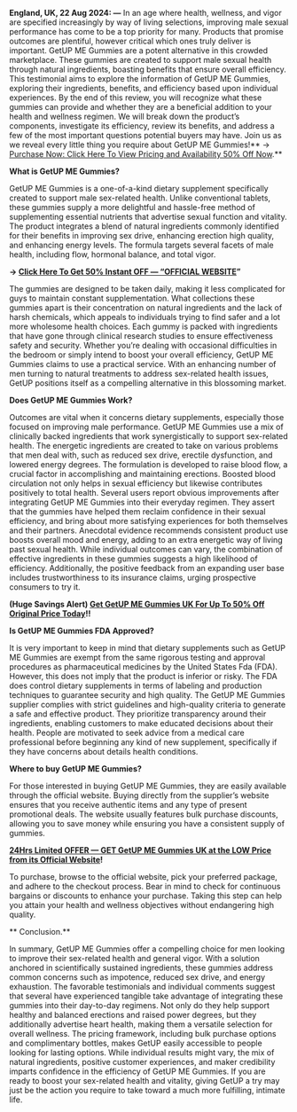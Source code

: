 **England, UK, 22 Aug 2024: —** In an age where health, wellness, and vigor are specified increasingly by way of living selections, improving male sexual performance has come to be a top priority for many. Products that promise outcomes are plentiful, however critical which ones truly deliver is important. GetUP ME Gummies are a potent alternative in this crowded marketplace. These gummies are created to support male sexual health through natural ingredients, boasting benefits that ensure overall efficiency. This testimonial aims to explore the information of GetUP ME Gummies, exploring their ingredients, benefits, and efficiency based upon individual experiences. By the end of this review, you will recognize what these gummies can provide and whether they are a beneficial addition to your health and wellness regimen. We will break down the product’s components, investigate its efficiency, review its benefits, and address a few of the most important questions potential buyers may have. Join us as we reveal every little thing you require about GetUP ME Gummies!** →[ Purchase Now: Click Here To View Pricing and Availability 50% Off Now](https://supplementcarts.com/getup-me-gummies-uk-official/).**


**What is GetUP ME Gummies?**

GetUP ME Gummies is a one-of-a-kind dietary supplement specifically created to support male sex-related health. Unlike conventional tablets, these gummies supply a more delightful and hassle-free method of supplementing essential nutrients that advertise sexual function and vitality. The product integrates a blend of natural ingredients commonly identified for their benefits in improving sex drive, enhancing erection high quality, and enhancing energy levels. The formula targets several facets of male health, including flow, hormonal balance, and total vigor.


**→ [Click Here To Get 50% Instant OFF — “OFFICIAL WEBSITE](https://supplementcarts.com/getup-me-gummies-uk-official/)”**


The gummies are designed to be taken daily, making it less complicated for guys to maintain constant supplementation. What collections these gummies apart is their concentration on natural ingredients and the lack of harsh chemicals, which appeals to individuals trying to find safer and a lot more wholesome health choices. Each gummy is packed with ingredients that have gone through clinical research studies to ensure effectiveness safety and security. Whether you’re dealing with occasional difficulties in the bedroom or simply intend to boost your overall efficiency, GetUP ME Gummies claims to use a practical service. With an enhancing number of men turning to natural treatments to address sex-related health issues, GetUP positions itself as a compelling alternative in this blossoming market.


**Does GetUP ME Gummies Work?**

Outcomes are vital when it concerns dietary supplements, especially those focused on improving male performance. GetUP ME Gummies use a mix of clinically backed ingredients that work synergistically to support sex-related health. The energetic ingredients are created to take on various problems that men deal with, such as reduced sex drive, erectile dysfunction, and lowered energy degrees. The formulation is developed to raise blood flow, a crucial factor in accomplishing and maintaining erections. Boosted blood circulation not only helps in sexual efficiency but likewise contributes positively to total health.
Several users report obvious improvements after integrating GetUP ME Gummies into their everyday regimen. They assert that the gummies have helped them reclaim confidence in their sexual efficiency, and bring about more satisfying experiences for both themselves and their partners. Anecdotal evidence recommends consistent product use boosts overall mood and energy, adding to an extra energetic way of living past sexual health. While individual outcomes can vary, the combination of effective ingredients in these gummies suggests a high likelihood of efficiency. Additionally, the positive feedback from an expanding user base includes trustworthiness to its insurance claims, urging prospective consumers to try it.


**(Huge Savings Alert) [Get GetUP ME Gummies UK For Up To 50% Off Original Price Today](https://supplementcarts.com/getup-me-gummies-uk-official/)!!**


**Is GetUP ME Gummies FDA Approved?**

It is very important to keep in mind that dietary supplements such as GetUP ME Gummies are exempt from the same rigorous testing and approval procedures as pharmaceutical medicines by the United States Fda (FDA). However, this does not imply that the product is inferior or risky. The FDA does control dietary supplements in terms of labeling and production techniques to guarantee security and high quality.
The GetUP ME Gummies supplier complies with strict guidelines and high-quality criteria to generate a safe and effective product. They prioritize transparency around their ingredients, enabling customers to make educated decisions about their health. People are motivated to seek advice from a medical care professional before beginning any kind of new supplement, specifically if they have concerns about details health conditions.


**Where to buy GetUP ME Gummies?**

For those interested in buying GetUP ME Gummies, they are easily available through the official website. Buying directly from the supplier’s website ensures that you receive authentic items and any type of present promotional deals. The website usually features bulk purchase discounts, allowing you to save money while ensuring you have a consistent supply of gummies.


**[24Hrs Limited OFFER — GET GetUP ME Gummies UK at the LOW Price from its Official Website](https://supplementcarts.com/getup-me-gummies-uk-official/)!**


To purchase, browse to the official website, pick your preferred package, and adhere to the checkout process. Bear in mind to check for continuous bargains or discounts to enhance your purchase. Taking this step can help you attain your health and wellness objectives without endangering high quality.

**
Conclusion.**

In summary, GetUP ME Gummies offer a compelling choice for men looking to improve their sex-related health and general vigor. With a solution anchored in scientifically sustained ingredients, these gummies address common concerns such as impotence, reduced sex drive, and energy exhaustion. The favorable testimonials and individual comments suggest that several have experienced tangible take advantage of integrating these gummies into their day-to-day regimens.
Not only do they help support healthy and balanced erections and raised power degrees, but they additionally advertise heart health, making them a versatile selection for overall wellness. The pricing framework, including bulk purchase options and complimentary bottles, makes GetUP easily accessible to people looking for lasting options.
While individual results might vary, the mix of natural ingredients, positive customer experiences, and maker credibility imparts confidence in the efficiency of GetUP ME Gummies. If you are ready to boost your sex-related health and vitality, giving GetUP a try may just be the action you require to take toward a much more fulfilling, intimate life.
